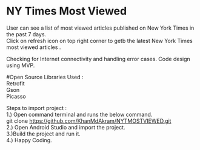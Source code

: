 # NY Times Most Viewed
 User can see a list of most viewed articles published on New York Times in the past 7 days.<br/>
 Click on refresh icon on top right corner to getb the latest New York Times most viewed articles .<br/>
 
 Checking for Internet connectivity and handling error cases.
 Code design using MVP.
 
 #Open Source Libraries Used :<br/>
   Retrofit<br/>
   Gson<br/>
   Picasso<br/>
   
   Steps to import project :<br/>
     1.) Open command terminal and runs the below command.<br/>
           git clone https://github.com/KhanMdAkram/NYTMOSTVIEWED.git<br/>
     2.) Open Android Studio and import the project.<br/>
     3.)Build the project and run it.<br/>
     4.) Happy Coding.<br/>
 
 
 
 
 
 
